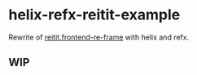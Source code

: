# helix-refx-reitit-example
Rewrite of [reitit.frontend-re-frame](https://github.com/metosin/reitit/blob/master/examples/frontend-re-frame/src/cljs/frontend_re_frame/core.cljs) with helix and refx.

## WIP
